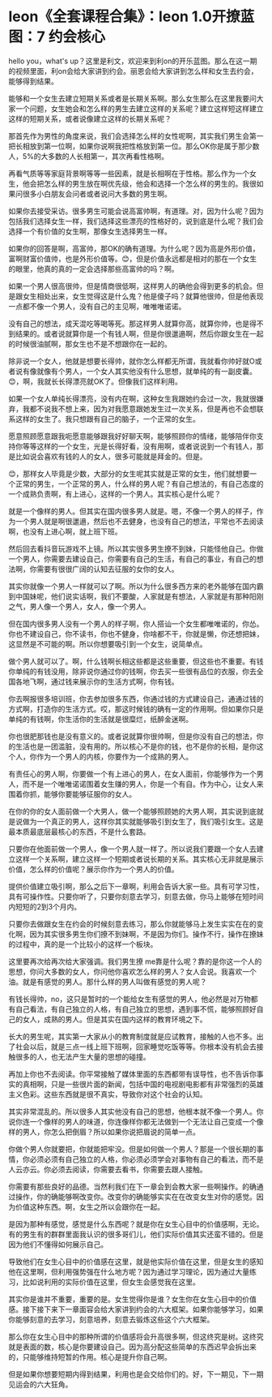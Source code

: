 # leon《全套课程合集》：leon 1.0开撩蓝图：7 约会核心

hello you，what's up？这里是利文，欢迎来到利on的开乐蓝图。那么在这一期的视频里面，利on会给大家讲到约会。丽恩会给大家讲到怎么样和女生去约会，能够得到结果。

能够和一个女生去建立短期关系或者是长期关系啊。那么女生那么在这里我要问大家一个问题，女生她会和怎么样的男生去建立这样的关系呢？建立这样短这样建立这样的短期关系，或者说像建立这样的长期关系呢？

那首先作为男性的角度来说，我们会选择怎么样的女性呢啊，其实我们男生会第一把长相放到第一位啊，如果你说啊我把性格放到第一位。那么OK你是属于那少数人，5%的大多数的人长相第一，其次再看性格啊。

再看气质等等家庭背景啊等等一些因素，就是长相啊在于性格。那么作为一个女生，他会把怎么样的男生放在啊优先级，他会和选择一个怎么样的男生的。我很如果问很多小白朋友会问者或者说问大多数的男生啊。

如果你去接受采访。很多男生可能会说高富帅啊，有道理。对，因为什么呢？因为包括我们选择女生一样，我们选择这些漂亮的性格好的，说到底是什么呢？我们会选择一个有价值的女生啊，那像女生选择男生一样。

如果你的回答是啊，高富帅，那OK的确有道理。为什么呢？因为高是外形价值，富啊财富价值帅，也是外形价值等。😊，但是价值永远都是相对的那在一个女生的眼里，他真的真的一定会选择那些高富帅的吗？啊。

如果一个男人很高很帅，但是情商很低啊，这样男人的确他会得到更多的机会。但是跟女生相处出来，女生觉得这是什么鬼？他是傻子吗？就算他很帅，但是他表现一点都不像一个男人，没有自己的主见啊，唯唯唯诺诺。

没有自己的想法，成天混吃等喝等死。那这样男人就算你高，就算你帅，也是得不到结果的。或者说就算你是一个有钱人啊，但是你很邋遢啊，然后你跟女生在一起的时候很油腻啊，那女生也不是不想跟你在一起的。

除非说一个女人，他就是想要长得帅，就你怎么样都无所谓，我就看你帅好就O或者说有像就像有个男人，一个女人其实他没有什么思想，就单纯的有一副皮囊。😊，啊，我就长长得漂亮就OK了。但像我们这样利用。

如果一个女人单纯长得漂亮，没有内在啊，这种女生我跟她约会过一次，我就很嫌弃，我都不说我不想上来，因为对我愿意跟她发生过一次关系，但是再也不会想联系这样的女生了。我只想跟有自己的脑子，一个正常的女生。

愿意照顾愿意跟我呃愿意能够跟我好好聊天啊，能够照顾你的情绪，能够陪伴你支持你等等这样的一个女生，光是长得好看，没有用啊，或者说说到一个有钱人，那是比如说会喜欢有钱的人的女人，很多可能就是拜金的。但是。

😊，那样女人毕竟是少数，大部分的女生呢其实就是正常的女生，他们就想要一个正常的男生，一个正常的男人，什么样的男人呢？有自己想法的，有自己态度的一个成熟负责啊，有上进心，这样的一个男人。其实核心是什么呢？

就是一个像样的男人。但其实在国内很多男人就是。嗯，不像一个男人的样子，作为一个男人就是啊很邋遢，然后也不去健身，也没有自己的想法，平常也不去阅读啊，也没有上进心啊，就上班下班。

然后回去看抖音玩游戏不上镜。所以其实很多男生撩不到妹，只能怪他自己。你做一个男人，你需要去建设自己，你需要有自己的生活，有自己的事业，有自己的想法啊，你需要有很很广阔的认知去征服的女你的女人。

其实你就像一个男人一样就可以了啊。所以为什么很多西方来的老外能够在国内霸到中国妹呢，他们说实话啊，我们不要酸，人家就是有想法，人家就是有那种阳刚之气，男人像一个男人，女人，像一个男人。

但在国内很多男人没有一个男人的样子啊，你人搭讪一个女生都唯唯诺的，你怂。你也不建设自己，你不读书，你也不健身，你啥都不干，你就是懒，你还想把妹，这显然是不可能的啊。所以你想要吸引到一个女生，说简单点。

做个男人就可以了。啊，什么钱啊长相这些都是这些重要，但这些也不重要。有钱你单纯的有钱没用，除非说你通过你的钱啊，你去买一些很有品位的衣服，你去全国各地飞啊，通过钱来展示你的生活方式啊，你有钱。

你去啊报很多培训班，你去参加很多东西，你通过钱的方式建设自己，通通过钱的方式啊，打造你的生活方式。哎，那这时候钱的确有一定的作用啊。但如果你只是单纯的有钱啊，你生活你的生活就是很糜烂，纸醉金迷啊。

你也很肥那钱也是没有意义的。或者说就算你很帅啊，但是你没有自己的想法，你的生活也是一团滥脏，没有用的。所以核心不是你的钱，也不是你的长相，是你这个人，你作为一个男人的内核，你要作为一个成熟的男人。

有责任心的男人啊，你要做一个有上进心的男人，在女人面前，你能够作为一个男人，而不是一个唯唯诺诺围着女生赚的男人，你是一个有自。作为中心，让女人来围着你抓，能够你要能够征服你的女人。

在你的你的女人面前做一个大男人，做一个能够照顾她的大男人啊，其实说到底就是说做为一个真正的男人，这样你其实就能够吸引到女生了，我们吸引女生。这是最本质最底层最核心的东西，不是什么套路。

只要你在他面前做一个男人，像一个男人就一样了。所以说我们要跟一个女人去建立这样一个关系啊，建立这样一个短期或者说长期的关系。其实核心无非就是展示价值，怎么样的价值呢？展示你作为一个男人的价值。

提供价值建立吸引啊，那么之后下一章啊，利用会告诉大家一些。具有可学习性，具有可操作性。只要你听了，只要你刻意去学习，刻意去做，你马上能够在短时间内短短的2到3个月内。

只要你去做跟女生在约会的时候刻意去练习，那么你就能够马上发生实实在在的变化啊，因为其实很多男生你们撩不到妹啊，不是因为你们。操作不行，操作在撩妹的过程中，真的是一个比较小的这样一个板块。

这里要再次给再次给大家强调。我们男生撩 me靠是什么呢？靠的是你这一个人的思想，你问大多数的女人，你问他你喜欢怎么样的男人？女人会说。我喜欢一个油。就是有感觉的男人。那什么样的男人叫做有感觉的男人呢？

有钱长得帅，no，这只是暂时的一个能给女生有感觉的男人，他必然是对万物都有自己看法，有自己独立的人格，有自己独立的思想，遇到事不慌，能够照顾好自己的女人，成熟的男人。但是其实在国内这样的教育环境之下。

长大的男生呢，其实第一大家从小的教育制度就是应试教育，接触的人也不多。出了社会以后，就是三点一线上班下班啊，回家睡觉吃饭等等。你根本没有机会去接触很多的人，也无法产生大量的思想的碰撞。

再加上你也不去阅读。你平常接触了媒体里面的东西都带有误导性，也不告诉你事实的真相啊，只是一些很片面的新闻，包括中国的电视剧电影都有非常强烈的英雄主义色彩。这些东西就是很不真实，导致你对这个社会的认知。

其实非常混乱的。所以很多人其实他没有自己的思想，他根本就不像一个男人。你说你连一个像样的男人的味道，你连像样你都无法做到一个无法让自己变成一个像样的男人，你怎么把倒眉？所以如果你说把眉说的简单一点。

你做个男人你就要把，你就能把牢没。但是如何做一个男人？那是一个很长期的事情，你必须必须有自己独立的人格，你必须必须学会对事物有自己的看法，而不是人云亦云。你必须去阅读，你需要去看书，你需要去跟人接触。

你需要有那些良好的品德。当然利我们在下一章会到会教大家一些啊操作。的确通过操作，你的确能够啊改变你。改变你的确能够实实在在改变女生对你的感觉。因为价值这种东西。啊，女生之所以会跟你在一起。

是因为那种有感觉，感觉是什么东西呢？就是你在女生心目中的价值感啊，无论。有的男生有的群群里面我认识的很多哥们儿，他们实际价值其实还蛮不错的。但是因为他们不懂得如何展示自己。

导致他们在女生心目中的价值感在这里，就是他实际价值在这里，但是女生的感知他在这里啊，但利用强势强在什么地方呢？因为通过学习理论，因为通过大量练习，比如说利用的实际价值在这里，但女生会感觉我在这里。

其实你是谁并不重要，重要的是。女生觉得你是谁？女生你在女生心目中的价值感。接下接下来下一章面容会给大家讲到约会的六大框架。如果你能够学习，如果你能够刻意的去学习，刻意培养，刻意去锻炼这些这个六大框架。

那么你在女生心目中的那种所谓的价值感将会升高很多啊，但这终究是树。这终究就是表面的数，核心是你要建设自己。因为高分配这些简单的东西迟早会拆出来的，只能够维持短暂的作用。核心是提升你自己啊。

但是如果你想要短期内得到结果，利用也是会交给你们的。好，下一期见，下一期见运会的六大狂角。